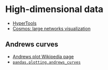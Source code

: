 # High-dimensional data

- [HyperTools](https://hypertools.readthedocs.io/en/latest/index.html)
- [Cosmos: large networks visualization](https://github.com/cosmograph-org/cosmos)

## Andrews curves

- [Andrews plot Wikipedia page](https://en.wikipedia.org/wiki/Andrews_plot)
- [`pandas.plotting.andrews_curves`](https://pandas.pydata.org/docs/reference/api/pandas.plotting.andrews_curves.html)
